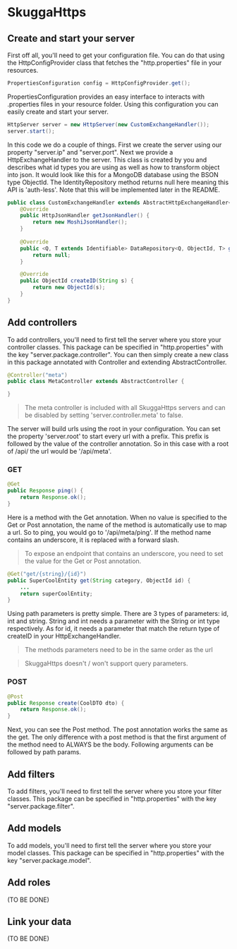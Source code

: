 # SkuggaHttps

## Create and start your server
First off all, you'll need to get your configuration file. You can do that using the HttpConfigProvider 
class that fetches the "http.properties" file in your resources.
``` java
PropertiesConfiguration config = HttpConfigProvider.get();
```

PropertiesConfiguration provides an easy interface to interacts with .properties files in your resource 
folder. Using this configuration you can easily create and start your server.
``` java
HttpServer server = new HttpServer(new CustomExchangeHandler());
server.start();
```

In this code we do a couple of things. First we create the server using our property "server.ip" and "server.port". 
Next we provide a HttpExchangeHandler to the server. This class is created by you and describes what id types you 
are using as well as how to transform object into json. It would look like this for a MongoDB database using the 
BSON type ObjectId. The IdentityRepository method returns null here meaning this API is 'auth-less'. Note that this will
be implemented later in the README.
``` java
public class CustomExchangeHandler extends AbstractHttpExchangeHandler<ObjectId> {
	@Override
	public HttpJsonHandler getJsonHandler() {
		return new MoshiJsonHandler();
	}
	
	@Override
	public <Q, T extends Identifiable> DataRepository<Q, ObjectId, T> getIdentityRepository() {
		return null;
	}

	@Override
	public ObjectId createID(String s) {
		return new ObjectId(s);
	}
}
```

## Add controllers
To add controllers, you'll need to first tell the server where you store your controller classes. This package can be 
specified in "http.properties" with the key "server.package.controller". You can then simply create a new class in
this package annotated with Controller and extending AbstractController.
``` java
@Controller("meta")
public class MetaController extends AbstractController {

}
```
> The meta controller is included with all SkuggaHttps servers and can be disabled by setting 'server.controller.meta' 
to false.

The server will build urls using the root in your configuration. You can set the property 'server.root' to start 
every url with a prefix. This prefix is followed by the value of the controller annotation. So in this case with a 
root of /api/ the url would be '/api/meta'.

### GET
``` java
@Get
public Response ping() {
	return Response.ok();
}
```
Here is a method with the Get annotation. When no value is specified to the Get or Post annotation, the name of 
the method is automatically use to map a url. So to ping, you would go to '/api/meta/ping'. If the method name 
contains an underscore, it is replaced with a forward slash.

> To expose an endpoint that contains an underscore, you need to set the value for the Get or Post annotation.

``` java
@Get("get/{string}/{id}")
public SuperCoolEntity get(String category, ObjectId id) {
	...
	return superCoolEntity;
}
```
Using path parameters is pretty simple. There are 3 types of parameters: id, int and string. String and int needs
a parameter with the String or int type respectively. As for id, it needs a parameter that match the return type 
of createID in your HttpExchangeHandler.

> The methods parameters need to be in the same order as the url

> SkuggaHttps doesn't / won't support query parameters.

### POST
``` java
@Post
public Response create(CoolDTO dto) {
	return Response.ok();
}
```
Next, you can see the Post method. The post annotation works the same as the get. The only difference with a post
method is that the first argument of the method need to ALWAYS be the body. Following arguments can be followed by
path params.

## Add filters
To add filters, you'll need to first tell the server where you store your filter classes. This package can be 
specified in "http.properties" with the key "server.package.filter".

## Add models
To add models, you'll need to first tell the server where you store your model classes. This package can be specified
 in "http.properties" with the key "server.package.model".

## Add roles
(TO BE DONE)

## Link your data
(TO BE DONE)
